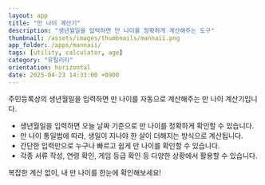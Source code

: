 ```yaml
---
layout: app
title: "만 나이 계산기"
description: "생년월일을 입력하면 만 나이를 정확하게 계산해주는 도구"
thumbnail: /assets/images/thumbnails/mannaii.png
app_folder: /apps/mannaii/
tags: [utility, calculator, age]
category: "유틸리티"
orientation: horizontal
date: 2025-04-23 14:33:00 +0900
---
```


주민등록상의 생년월일을 입력하면 만 나이를 자동으로 계산해주는 만 나이 계산기입니다.

- 생년월일을 입력하면 오늘 날짜 기준으로 만 나이를 정확하게 확인할 수 있습니다.
- 만 나이 통일법에 따라, 생일이 지나야 한 살이 더해지는 방식으로 계산됩니다.
- 간단한 입력만으로 누구나 빠르고 쉽게 만 나이를 확인할 수 있습니다.
- 각종 서류 작성, 연령 확인, 게임 등급 확인 등 다양한 상황에서 활용할 수 있습니다.

복잡한 계산 없이, 내 만 나이를 한눈에 확인해보세요!
